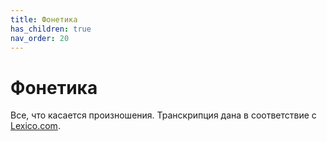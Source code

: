```yaml
---
title: Фонетика
has_children: true
nav_order: 20
---
```


# Фонетика

Все, что касается произношения.  Транскрипция дана в соответствие с
[Lexico.com](https://www.lexico.com/).
